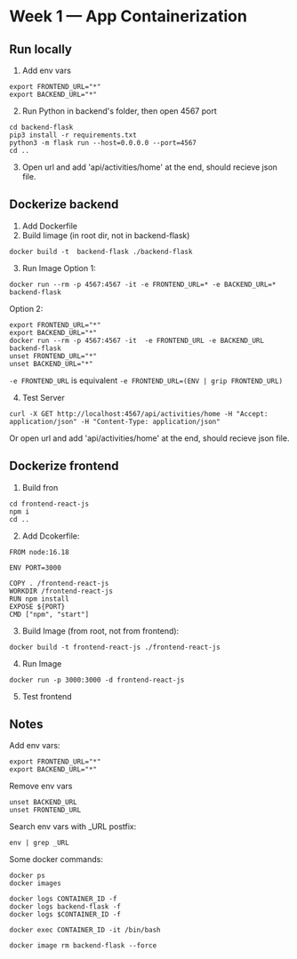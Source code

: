 # Week 1 — App Containerization

## Run locally
1. Add env vars
```
export FRONTEND_URL="*"
export BACKEND_URL="*"
```
2. Run Python in backend's folder, then open 4567 port 
```
cd backend-flask
pip3 install -r requirements.txt
python3 -m flask run --host=0.0.0.0 --port=4567
cd ..
```
3. Open url and add 'api/activities/home' at the end, should recieve json file.


## Dockerize backend
1. Add Dockerfile
2. Build Iimage (in root dir, not in backend-flask)
```
docker build -t  backend-flask ./backend-flask
```
3. Run Image 
Option 1:
```
docker run --rm -p 4567:4567 -it -e FRONTEND_URL=* -e BACKEND_URL=*  backend-flask 
```

Option 2: 
```
export FRONTEND_URL="*"
export BACKEND_URL="*"
docker run --rm -p 4567:4567 -it  -e FRONTEND_URL -e BACKEND_URL backend-flask
unset FRONTEND_URL="*"
unset BACKEND_URL="*"
```
`-e FRONTEND_URL` is equivalent `-e FRONTEND_URL=(ENV | grip FRONTEND_URL)`

4. Test Server
```
curl -X GET http://localhost:4567/api/activities/home -H "Accept: application/json" -H "Content-Type: application/json"
```
Or open url and add 'api/activities/home' at the end, should recieve json file.

## Dockerize frontend
1. Build fron
```
cd frontend-react-js
npm i
cd ..
```
2. Add Dcokerfile:
```
FROM node:16.18

ENV PORT=3000

COPY . /frontend-react-js
WORKDIR /frontend-react-js
RUN npm install
EXPOSE ${PORT}
CMD ["npm", "start"]
```

3. Build Image (from root, not from frontend):
```
docker build -t frontend-react-js ./frontend-react-js
```
4. Run Image
```
docker run -p 3000:3000 -d frontend-react-js
```
5. Test frontend

## Notes
Add env vars:
```
export FRONTEND_URL="*"
export BACKEND_URL="*"
```
Remove env vars
```
unset BACKEND_URL
unset FRONTEND_URL
```
Search env vars with _URL postfix:
```
env | grep _URL
```
Some docker commands:
```
docker ps
docker images

docker logs CONTAINER_ID -f
docker logs backend-flask -f
docker logs $CONTAINER_ID -f

docker exec CONTAINER_ID -it /bin/bash

docker image rm backend-flask --force
```